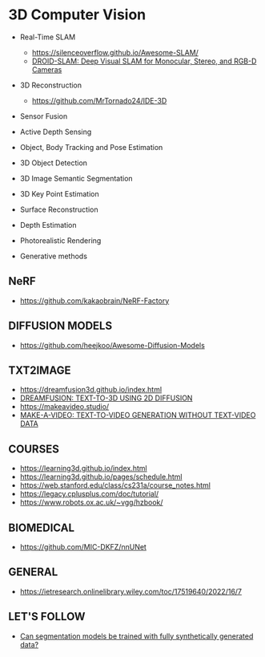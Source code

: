 # 3D Computer Vision

- Real-Time SLAM
  - https://silenceoverflow.github.io/Awesome-SLAM/
  - [DROID-SLAM: Deep Visual SLAM for Monocular, Stereo, and RGB-D Cameras](https://arxiv.org/pdf/2108.10869.pdf)
  
- 3D Reconstruction
  
  - https://github.com/MrTornado24/IDE-3D

- Sensor Fusion
- Active Depth Sensing
- Object, Body Tracking and Pose Estimation
- 3D Object Detection
- 3D Image Semantic Segmentation
- 3D Key Point Estimation 
- Surface Reconstruction
- Depth Estimation
- Photorealistic Rendering
- Generative methods

## NeRF

- https://github.com/kakaobrain/NeRF-Factory

## DIFFUSION MODELS

- https://github.com/heejkoo/Awesome-Diffusion-Models

## TXT2IMAGE

- https://dreamfusion3d.github.io/index.html
- [DREAMFUSION: TEXT-TO-3D USING 2D DIFFUSION](https://arxiv.org/pdf/2209.14988.pdf)
- https://makeavideo.studio/
- [MAKE-A-VIDEO: TEXT-TO-VIDEO GENERATION WITHOUT TEXT-VIDEO DATA](https://makeavideo.studio/Make-A-Video.pdf)

## COURSES

- https://learning3d.github.io/index.html
- https://learning3d.github.io/pages/schedule.html
- https://web.stanford.edu/class/cs231a/course_notes.html
- https://legacy.cplusplus.com/doc/tutorial/
- https://www.robots.ox.ac.uk/~vgg/hzbook/

## BIOMEDICAL

- https://github.com/MIC-DKFZ/nnUNet

## GENERAL

- https://ietresearch.onlinelibrary.wiley.com/toc/17519640/2022/16/7

## LET'S FOLLOW

- [Can segmentation models be trained with fully synthetically generated data?](https://arxiv.org/pdf/2209.08256.pdf)




